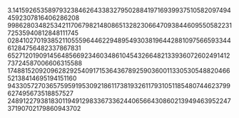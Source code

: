 3.141592653589793238462643383279502884197169399375105820974944592307816406286208
99862803482534211706798214808651328230664709384460955058223172535940812848111745
02841027019385211055596446229489549303819644288109756659334461284756482337867831
65271201909145648566923460348610454326648213393607260249141273724587006606315588
17488152092096282925409171536436789259036001133053054882046652138414695194151160
94330572703657595919530921861173819326117931051185480744623799627495673518857527
24891227938183011949129833673362440656643086021394946395224737190702179860943702
